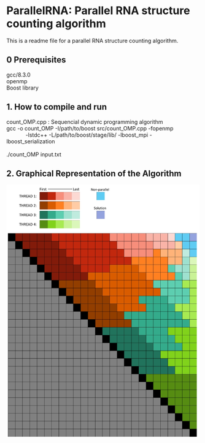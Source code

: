 # ParallelRNA: Parallel RNA structure counting algorithm
This is a readme file for a parallel RNA structure counting algorithm.
## 0 Prerequisites
gcc/8.3.0 <br />
openmp <br />
Boost library

## 1. How to compile and run
count_OMP.cpp : Sequencial dynamic programming algorithm <br />
gcc -o count_OMP -I/path/to/boost src/count_OMP.cpp -fopenmp <br /> 
  &emsp; &emsp; &emsp;-lstdc++ -L/path/to/boost/stage/lib/ -lboost_mpi -lboost_serialization <br /> <br />
./count_OMP input.txt

<!--## 2. Files-->
<!--The following files are included in this folder, in addition to this readme-->
<!--file, readme.md.-->
<!--<ul>-->
<!--<li>md.c: Main C program</li>-->
<!--<li>md.h: Header file for md.c</li>-->
<!--<li>md.in: Input parameter file (to be redirected to the standard input)</li>-->
<!--</ul>-->
<!--![Screen shot of MD simulation](ScreenShot.png)-->

## 2. Graphical Representation of the Algorithm
<!-- ![alt text](https://github.com/masarunakajima/parallelRNA/blob/openMP/parallel%20rna.PNG) -->
![alt text](https://github.com/masarunakajima/parallelRNA/blob/openMP/total%20fig.jpg)
